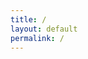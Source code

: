 ```yaml
---
title: /
layout: default
permalink: /
---
```

<style>
.center {
  display: block;
  margin-left: auto;
  margin-right: auto;
  width: 100%;
}
</style>
<script>

    document.write('<div style="text-align: center";></div><div></div><div><span style="color: #ff0000"> </span><span style="color: #fc0000"> </span><span style="color: #f90000"> </span><span style="color: #f60000"> </span><span style="color: #f30000"> </span><span style="color: #f00000"> </span><span style="color: #ed0000"> </span><span style="color: #ea0000"> </span><span style="color: #e70000"> </span><span style="color: #e40000"> </span><span style="color: #e10000"> </span><span style="color: #de0000"> </span><span style="color: #db0000"> </span><span style="color: #d80000"> </span><span style="color: #d50000"> </span><span style="color: #d30000"> </span><span style="color: #d00000"> </span><span style="color: #cd0000"> </span><span style="color: #ca0000"> </span><span style="color: #c70000"> </span><span style="color: #c40000"> </span><span style="color: #c10000"> </span><span style="color: #be0000"> </span><span style="color: #bb0000"> </span><span style="color: #b80000"> </span><span style="color: #b50000"> </span><span style="color: #b20000"> </span><span style="color: #af0000"> </span><span style="color: #ac0000"> </span><span style="color: #a90000"> </span><span style="color: #a60000"> </span><span style="color: #a30000"> </span><span style="color: #a00000">█</span><span style="color: #9d0000">█</span><span style="color: #9a0000">╗</span><span style="color: #970000">█</span><span style="color: #940000">█</span><span style="color: #910000">█</span><span style="color: #8e0000">█</span><span style="color: #8b0000">█</span><span style="color: #880000">█</span><span style="color: #850000">█</span><span style="color: #820000">╗</span></div><div><span style="color: #7f0000"> </span><span style="color: #7d0000"> </span><span style="color: #7a0000"> </span><span style="color: #770000"> </span><span style="color: #740000"> </span><span style="color: #710000"> </span><span style="color: #6e0000"> </span><span style="color: #6b0000"> </span><span style="color: #680000"> </span><span style="color: #650000"> </span><span style="color: #620000"> </span><span style="color: #5f0000"> </span><span style="color: #5c0000"> </span><span style="color: #590000"> </span><span style="color: #560000"> </span><span style="color: #530000"> </span><span style="color: #500000"> </span><span style="color: #4d0000"> </span><span style="color: #4a0000"> </span><span style="color: #470000"> </span><span style="color: #440000"> </span><span style="color: #410000"> </span><span style="color: #3e0000"> </span><span style="color: #3b0000"> </span><span style="color: #380000"> </span><span style="color: #350000"> </span><span style="color: #320000"> </span><span style="color: #2f0000"> </span><span style="color: #2c0000"> </span><span style="color: #2a0000"> </span><span style="color: #270000"> </span><span style="color: #240000">█</span><span style="color: #210000">█</span><span style="color: #1e0000">█</span><span style="color: #1b0000">║</span><span style="color: #180000">╚</span><span style="color: #150000">═</span><span style="color: #120000">═</span><span style="color: #0f0000">═</span><span style="color: #0c0000">═</span><span style="color: #090000">█</span><span style="color: #060000">█</span><span style="color: #030000">║</span></div><div><span style="color: #000000"> </span><span style="color: #030000"> </span><span style="color: #060100"> </span><span style="color: #090100"> </span><span style="color: #0c0100"> </span><span style="color: #0f0100"> </span><span style="color: #120200"> </span><span style="color: #150200"> </span><span style="color: #180200"> </span><span style="color: #1b0300"> </span><span style="color: #1e0300"> </span><span style="color: #210300"> </span><span style="color: #240300"> </span><span style="color: #270400"> </span><span style="color: #2a0400"> </span><span style="color: #2d0400"> </span><span style="color: #300500"> </span><span style="color: #330500"> </span><span style="color: #360500"> </span><span style="color: #390500"> </span><span style="color: #3c0600"> </span><span style="color: #3f0600"> </span><span style="color: #420600"> </span><span style="color: #450600"> </span><span style="color: #480700"> </span><span style="color: #4b0700"> </span><span style="color: #4e0700"> </span><span style="color: #510800"> </span><span style="color: #540800"> </span><span style="color: #570800"> </span><span style="color: #5a0800"> </span><span style="color: #5d0900">╚</span><span style="color: #600900">█</span><span style="color: #630900">█</span><span style="color: #660a00">║</span><span style="color: #690a00"> </span><span style="color: #6c0a00"> </span><span style="color: #6f0a00"> </span><span style="color: #720b00"> </span><span style="color: #750b00">█</span><span style="color: #780b00">█</span><span style="color: #7b0c00">╔</span><span style="color: #7e0c00">╝</span></div><div><span style="color: #810c00"> </span><span style="color: #840c00"> </span><span style="color: #870d00"> </span><span style="color: #8a0d00"> </span><span style="color: #8d0d00"> </span><span style="color: #900e00"> </span><span style="color: #930e00"> </span><span style="color: #960e00"> </span><span style="color: #990e00"> </span><span style="color: #9c0f00"> </span><span style="color: #9f0f00"> </span><span style="color: #a20f00"> </span><span style="color: #a51000"> </span><span style="color: #a81000"> </span><span style="color: #ab1000"> </span><span style="color: #ae1000"> </span><span style="color: #b11100"> </span><span style="color: #b41100"> </span><span style="color: #b71100"> </span><span style="color: #ba1200"> </span><span style="color: #bd1200"> </span><span style="color: #c01200"> </span><span style="color: #c31200"> </span><span style="color: #c61300"> </span><span style="color: #c91300"> </span><span style="color: #cc1300"> </span><span style="color: #cf1300"> </span><span style="color: #d21400"> </span><span style="color: #d51400"> </span><span style="color: #d81400"> </span><span style="color: #db1500"> </span><span style="color: #de1500"> </span><span style="color: #e11500">█</span><span style="color: #e41500">█</span><span style="color: #e71600">║</span><span style="color: #ea1600"> </span><span style="color: #ed1600"> </span><span style="color: #f01700"> </span><span style="color: #f31700">█</span><span style="color: #f61700">█</span><span style="color: #f91700">╔</span><span style="color: #fc1800">╝</span><span style="color: #ff1800"> </span></div><div><span style="color: #fc1800"> </span><span style="color: #f91700"> </span><span style="color: #f61700"> </span><span style="color: #f31700"> </span><span style="color: #f01700"> </span><span style="color: #ed1600"> </span><span style="color: #ea1600"> </span><span style="color: #e71600"> </span><span style="color: #e41500"> </span><span style="color: #e11500"> </span><span style="color: #de1500"> </span><span style="color: #db1500"> </span><span style="color: #d81400"> </span><span style="color: #d51400"> </span><span style="color: #d31400"> </span><span style="color: #d01400"> </span><span style="color: #cd1300"> </span><span style="color: #ca1300"> </span><span style="color: #c71300"> </span><span style="color: #c41200"> </span><span style="color: #c11200"> </span><span style="color: #be1200"> </span><span style="color: #bb1200"> </span><span style="color: #b81100"> </span><span style="color: #b51100"> </span><span style="color: #b21100"> </span><span style="color: #af1000"> </span><span style="color: #ac1000"> </span><span style="color: #a91000"> </span><span style="color: #a61000"> </span><span style="color: #a30f00"> </span><span style="color: #a00f00"> </span><span style="color: #9d0f00">█</span><span style="color: #9a0f00">█</span><span style="color: #970e00">║</span><span style="color: #940e00"> </span><span style="color: #910e00"> </span><span style="color: #8e0d00"> </span><span style="color: #8b0d00">█</span><span style="color: #880d00">█</span><span style="color: #850d00">║</span><span style="color: #820c00"> </span><span style="color: #7f0c00"> </span></div><div><span style="color: #7d0c00"> </span><span style="color: #7a0b00"> </span><span style="color: #770b00"> </span><span style="color: #740b00"> </span><span style="color: #710b00"> </span><span style="color: #6e0a00"> </span><span style="color: #6b0a00"> </span><span style="color: #680a00"> </span><span style="color: #650900"> </span><span style="color: #620900"> </span><span style="color: #5f0900"> </span><span style="color: #5c0900"> </span><span style="color: #590800"> </span><span style="color: #560800"> </span><span style="color: #530800"> </span><span style="color: #500800"> </span><span style="color: #4d0700"> </span><span style="color: #4a0700"> </span><span style="color: #470700"> </span><span style="color: #440600"> </span><span style="color: #410600"> </span><span style="color: #3e0600"> </span><span style="color: #3b0600"> </span><span style="color: #380500"> </span><span style="color: #350500"> </span><span style="color: #320500"> </span><span style="color: #2f0400"> </span><span style="color: #2c0400"> </span><span style="color: #2a0400"> </span><span style="color: #270400"> </span><span style="color: #240300"> </span><span style="color: #210300"> </span><span style="color: #1e0300">╚</span><span style="color: #1b0300">═</span><span style="color: #180200">╝</span><span style="color: #150200"> </span><span style="color: #120200"> </span><span style="color: #0f0100"> </span><span style="color: #0c0100">╚</span><span style="color: #090100">═</span><span style="color: #060100">╝</span><span style="color: #030000"> </span><span style="color: #000000"> </span></div><div></div>')

</script>

